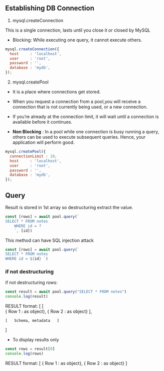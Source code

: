 ## Establishing DB Connection

1. mysql.createConnection 


This is a single connection, lasts until you close it or closed by MySQL
- Blocking: While executing one query, it cannot execute others.

```js
mysql.createConnection({
  host     : 'localhost',
  user     : 'root',
  password : '',
  database : 'mydb',
});
```


2. mysql.createPool

- It is a place where connections get stored.
- When you request a connection from a pool,you will receive a connection that is not currently being used, or a new connection.
- If you’re already at the connection limit, it will wait until a connection is available before it continues.

- **Non Blocking** : In a pool while one connection is busy running a query, others can be used to execute subsequent queries. Hence, your application will perform good.

```js
mysql.createPool({
  connectionLimit : 10,
  host     : 'localhost',
  user     : 'root',
  password : '',
  database : 'mydb',
});
```

## Query
Result is stored in 1st array so destructuring extract the value.

```js
const [rows] = await pool.query(`
SELECT * FROM notes
    WHERE id = ?
    `, [id])
```

This method can have SQL injection attack 
```js
const [rows] = await pool.query(`
SELECT * FROM notes
WHERE id = ${id} `)
```

### if not destructuring

 if not destructuring rows:

```js
const result = await pool.query("SELECT * FROM notes")
console.log(result)
```
RESULT format:
[
    [        
        { Row 1 : as object},
        { Row 2 : as object}
    ],

    [   Schema, metadata   ]
]

- To display results only
```js
const rows = result[0]
console.log(rows)
```
RESULT format: 
[
{ Row 1 : as object},
{ Row 2 : as object}
]


